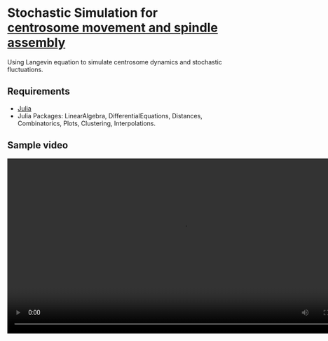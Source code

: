# Stochastic Simulation for [centrosome movement and spindle assembly](https://www.molbiolcell.org/doi/full/10.1091/mbc.E22-10-0485)
Using Langevin equation to simulate centrosome dynamics and stochastic fluctuations.

## Requirements
- [Julia](https://julialang.org/)
- Julia Packages:
  LinearAlgebra, DifferentialEquations, Distances, Combinatorics, Plots, Clustering, Interpolations.

## Sample video

<video src="https://github.com/lxc-dolphin/CentrosomeClustering/blob/main/sup/CS_clustering%20(1).mp4" width="800"/>


